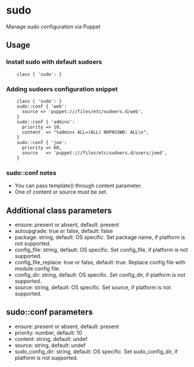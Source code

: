 # sudo

Manage sudo configuration via Puppet

## Usage

### Install sudo with default sudoers

```
    class { 'sudo': }
```

### Adding sudoers configuration snippet

```
    class { 'sudo': }
    sudo::conf { 'web':
      source => 'puppet:///files/etc/sudoers.d/web',
    }
    sudo::conf { 'admins':
      priority => 10,
      content  => "%admins ALL=(ALL) NOPASSWD: ALL\n",
    }
    sudo::conf { 'joe':
      priority => 60,
      source   => 'puppet:///files/etc/sudoers.d/users/joed',
    }
```

### sudo::conf notes
* You can pass template() through content parameter.
* One of content or source must be set.

## Additional class parameters
* ensure: present or absent, default: present
* autoupgrade: true or false, default: false
* package: string, default: OS specific. Set package name, if platform is not supported.
* config_file: string, default: OS specific. Set config_file, if platform is not supported.
* config_file_replace: true or false, default: true. Replace config file with module config file.
* config_dir: string, default: OS specific. Set config_dir, if platform is not supported.
* source: string, default: OS specific. Set source, if platform is not supported.

## sudo::conf parameters
* ensure: present or absent, default: present
* priority: number, default: 10
* content: string, default: undef
* source: string, default: undef
* sudo_config_dir: string, default: OS specific. Set sudo_config_dir, if platform is not supported.
